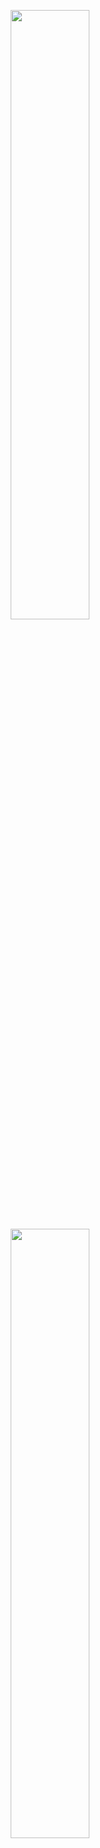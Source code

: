 <p align="center">
<img width="50%"  src="https://github-readme-stats.vercel.app/api/top-langs/?username=ZTar-AT" />
<img width="50%"  src="https://github-readme-stats.vercel.app/api?username=ZTar-AT&show_icons=true" />
</p>
